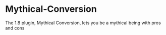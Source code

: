 # Mythical-Conversion
The 1.8 plugin, Mythical Conversion, lets you be a mythical being with pros and cons
